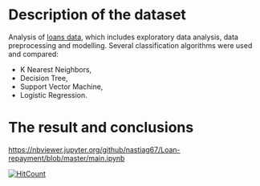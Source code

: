 # Description of the dataset

Analysis of [loans data](https://www.kaggle.com/zhijinzhai/loandata?select=Loan+payments+data.csv), which includes exploratory data analysis, data preprocessing and modelling. Several classification algorithms were used and compared: 
- K Nearest Neighbors,
- Decision Tree, 
- Support Vector Machine, 
- Logistic Regression.

 # The result and conclusions 
https://nbviewer.jupyter.org/github/nastiag67/Loan-repayment/blob/master/main.ipynb

<!-- # The result and conclusions -->

[![HitCount](http://hits.dwyl.com/nastiag67/https://githubcom/nastiag67/Loan-repayment.svg)](http://hits.dwyl.com/nastiag67/https://githubcom/nastiag67/Loan-repayment)
